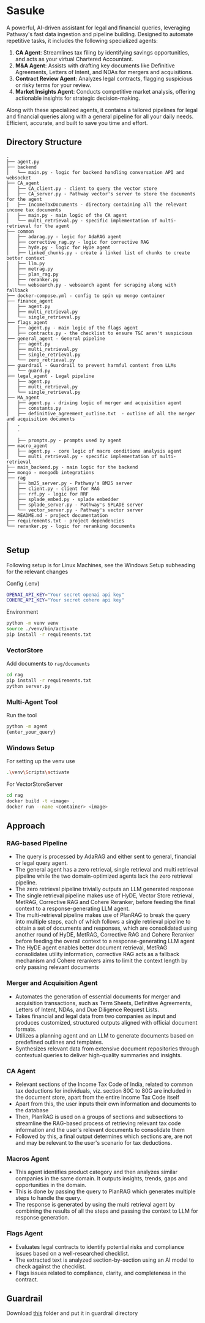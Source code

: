 # Sasuke
A powerful, AI-driven assistant for legal and financial queries, leveraging Pathway's fast data ingestion and pipeline building. Designed to automate repetitive tasks, it includes the following specialized agents:

1. **CA Agent**: Streamlines tax filing by identifying savings opportunities, and acts as your virtual Chartered Accountant.
2. **M&A Agent**: Assists with drafting key documents like Definitive Agreements, Letters of Intent, and NDAs for mergers and acquisitions.
3. **Contract Review Agent**: Analyzes legal contracts, flagging suspicious or risky terms for your review.
4. **Market Insights Agent**: Conducts competitive market analysis, offering actionable insights for strategic decision-making.

Along with these specialized agents, it contains a tailored pipelines for legal and financial queries along with a general pipeline for all your daily needs.
Efficient, accurate, and built to save you time and effort.

## Directory Structure

```
.
├── agent.py
├── backend
│   └── main.py - logic for backend handling conversation API and websocket
├── CA_agent
│   ├── CA_client.py - client to query the vector store
│   ├── CA_server.py - Pathway vector's server to store the documents for the agent
│   ├── IncomeTaxDocuments - directory containing all the relevant income tax documents
│   ├── main.py - main logic of the CA agent
│   └── multi_retrieval.py - specific implementation of multi-retrieval for the agent
├── common
│   ├── adarag.py - logic for AdaRAG agent
│   ├── corrective_rag.py - logic for corrective RAG
│   ├── hyde.py - logic for HyDe agent
│   ├── linked_chunks.py - create a linked list of chunks to create better context
│   ├── llm.py 
│   ├── metrag.py
│   ├── plan_rag.py
│   ├── reranker.py
│   └── websearch.py - websearch agent for scraping along with fallback
├── docker-compose.yml - config to spin up mongo container
├── finance_agent
│   ├── agent.py
│   ├── multi_retrieval.py
│   └── single_retrieval.py 
├── flags_agent
│   ├── agent.py - main logic of the flags agent
│   ├── contracts.py - the checklist to ensure T&C aren't suspicious
├── general_agent - General pipeline
│   ├── agent.py
│   ├── multi_retrieval.py
│   ├── single_retrieval.py
│   └── zero_retrieval.py
├── guardrail - Guardrail to prevent harmful content from LLMs
│   └── guard.py
├── legal_agent - Legal pipeline
│   ├── agent.py
│   ├── multi_retrieval.py
│   └── single_retrieval.py
├── MA_agent
│   ├── agent.py - driving logic of merger and acquisition agent
│   ├── constants.py 
│   ├── definitive_agreement_outline.txt  - outline of all the merger and acquisition documents
│   .  
│   .
│   
│   ├── prompts.py - prompts used by agent
├── macro_agent
│   ├── agent.py - core logic of macro conditions analysis agent 
│   └── multi_retrieval.py - specific implementation of multi-retrieval
├── main_backend.py - main logic for the backend
├── mongo - mongodb integrations
├── rag
│   ├── bm25_server.py - Pathway's BM25 server
│   ├── client.py - client for RAG
│   ├── rrf.py - logic for RRF
│   ├── splade_embed.py - splade embedder
│   ├── splade_server.py - Pathway's SPLADE server
│   └── vector_server.py - Pathway's vector server
├── README.md - project documentation
├── requirements.txt - project dependencies
└── reranker.py - logic for reranking documents


```

## Setup
Following setup is for Linux Machines, see the Windows Setup subheading for the relevant changes

Config (.env)
```sh
OPENAI_API_KEY="Your secret openai api key"
COHERE_API_KEY="Your secret cohere api key"
```

Environment
```sh
python -m venv venv
source ./venv/bin/activate
pip install -r requirements.txt
```

### VectorStore
Add documents to `rag/documents`
```sh
cd rag
pip install -r requirements.txt
python server.py
```

### Multi-Agent Tool

Run the tool
```sh
python -m agent
{enter_your_query}
```

### Windows Setup
For setting up the venv use 
```sh
.\venv\Scripts\activate
```

For VectorStoreServer
```sh
cd rag
docker build -t <image> .
docker run --name <container> <image>
```

## Approach

### RAG-based Pipeline
- The query is processed by AdaRAG and either sent to general, financial or legal query agent.
- The general agent has a zero retrieval, single retrieval and multi retrieval pipeline while the two domain-optimized agents lack the zero retrieval pipeline.
- The zero retrieval pipeline trivially outputs an LLM generated response
- The single retrieval pipeline makes use of HyDE, Vector Store retrieval, MetRAG, Corrective RAG and Cohere Reranker, before feeding the final context to a response-generating LLM agent.
- The multi-retrieval pipeline makes use of PlanRAG to break the query into multiple steps, each of which follows a single retrieval pipeline to obtain a set of documents and responses, which are consolidated using another round of HyDE, MetRAG, Corrective RAG and Cohere Reranker before feeding the overall context to a response-generating LLM agent
- The HyDE agent enables better document retrieval, MetRAG consolidates utility information, corrective RAG acts as a fallback mechanism and Cohere rerankers aims to limit the context length by only passing relevant documents

### Merger and Acquisition Agent
- Automates the generation of essential documents for merger and acquisition transactions, such as Term Sheets, Definitive Agreements, Letters of Intent, NDAs, and Due Diligence Request Lists.
- Takes financial and legal data from two companies as input and produces customized, structured outputs aligned with official document formats.
- Utilizes a planning agent and an LLM to generate documents based on predefined outlines and templates.
- Synthesizes relevant data from extensive document repositories through contextual queries to deliver high-quality summaries and insights.

### CA Agent
- Relevant sections of the Income Tax Code of India, related to common tax deductions for individuals, viz. section 80C to 80G are included in the document store, apart from the entire Income Tax Code itself
- Apart from this, the user inputs their own information and documents to the database
- Then, PlanRAG is used on a groups of sections and subsections to streamline the RAG-based process of retrieving relevant tax code information and the user's relevant documents to consolidate them
- Followed by this, a final output determines which sections are, are not and may be relevant to the user's scenario for tax deductions.

### Macros Agent
- This agent identifies product category and then analyzes similar companies in the same domain. It outputs insights, trends, gaps and opportunities in the domain.
- This is done by passing the query to PlanRAG which generates multiple steps to handle the query.
- The response is generated by using the multi retrieval agent by combining the results of all the steps and passing the context to LLM for response generation.

### Flags Agent
- Evaluates legal contracts to identify potential risks and compliance issues based on a well-researched checklist.
- The extracted text is analyzed section-by-section using an AI model to check against the checklist.
- Flags issues related to compliance, clarity, and completeness in the contract.

## Guardrail

Download [this](https://drive.google.com/drive/folders/1-0Tb0yTVybU_A5FhvSO33lksLvdMzDSZ?usp=sharing) folder and put it in guardrail directory
